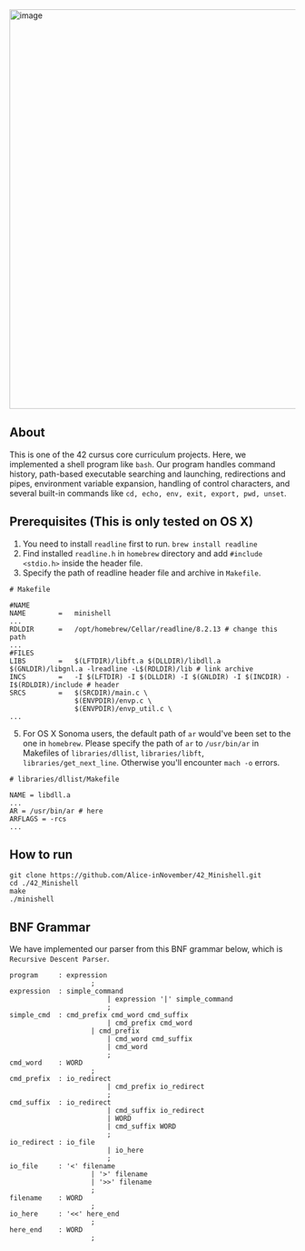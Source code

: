 <img width="703" alt="image" src="https://github.com/user-attachments/assets/d7a034a1-f52f-4867-96f9-27849709df31">

## About
This is one of the 42 cursus core curriculum projects. Here, we implemented a shell program like `bash`. Our program handles command history, path-based executable searching and launching, redirections and pipes, environment variable expansion, handling of control characters, and several built-in commands like `cd, echo, env, exit, export, pwd, unset`.

## Prerequisites (This is only tested on OS X)
1. You need to install `readline` first to run.
`brew install readline`
3. Find installed `readline.h` in `homebrew` directory and add `#include <stdio.h>` inside the header file.
4. Specify the path of readline header file and archive in `Makefile`.
```
# Makefile

#NAME
NAME		=	minishell
...
RDLDIR		=	/opt/homebrew/Cellar/readline/8.2.13 # change this path
...
#FILES
LIBS		=	$(LFTDIR)/libft.a $(DLLDIR)/libdll.a $(GNLDIR)/libgnl.a -lreadline -L$(RDLDIR)/lib # link archive
INCS		=	-I $(LFTDIR) -I $(DLLDIR) -I $(GNLDIR) -I $(INCDIR) -I$(RDLDIR)/include # header
SRCS		=	$(SRCDIR)/main.c \
				$(ENVPDIR)/envp.c \
				$(ENVPDIR)/envp_util.c \
...
```
5. For OS X Sonoma users, the default path of `ar` would've been set to the one in `homebrew`. Please specify the path of `ar` to `/usr/bin/ar` in Makefiles of `libraries/dllist`, `libraries/libft`, `libraries/get_next_line`. Otherwise you'll encounter `mach -o` errors.
```
# libraries/dllist/Makefile

NAME = libdll.a
...
AR = /usr/bin/ar # here
ARFLAGS = -rcs
...
```

## How to run
```
git clone https://github.com/Alice-inNovember/42_Minishell.git
cd ./42_Minishell
make
./minishell
```

## BNF Grammar
We have implemented our parser from this BNF grammar below, which is `Recursive Descent Parser`.
```
program		: expression
					;
expression 	: simple_command
						| expression '|' simple_command
						;
simple_cmd  : cmd_prefix cmd_word cmd_suffix
						| cmd_prefix cmd_word
			  		| cmd_prefix
						| cmd_word cmd_suffix
						| cmd_word
						;
cmd_word	: WORD
					;
cmd_prefix  : io_redirect
						| cmd_prefix io_redirect
						;
cmd_suffix  : io_redirect
						| cmd_suffix io_redirect
						| WORD
						| cmd_suffix WORD
						;
io_redirect : io_file
						| io_here
						;
io_file  	: '<' filename
				 	| '>' filename
				 	| '>>' filename
					;
filename	: WORD
					;
io_here  	: '<<' here_end
					;
here_end	: WORD
					;
```
